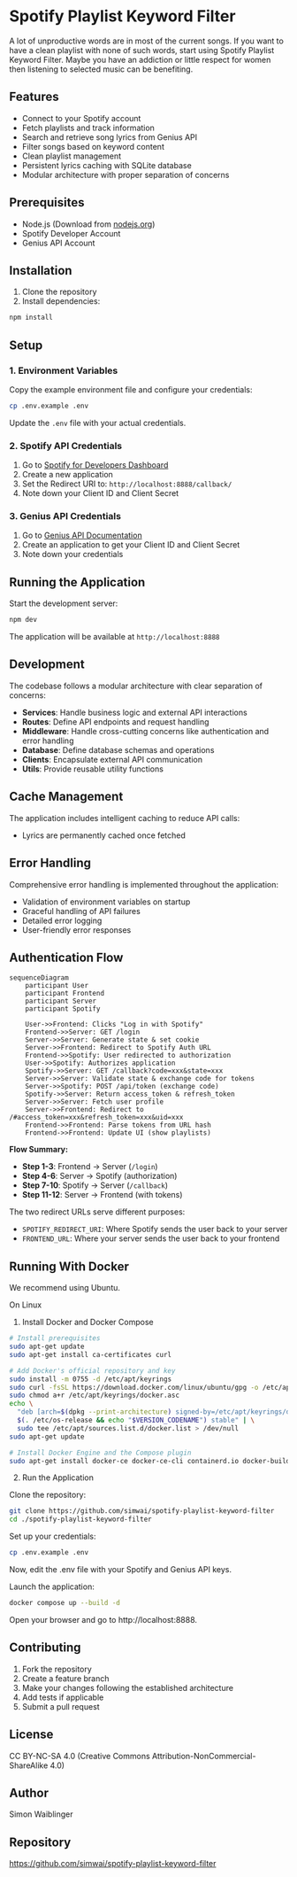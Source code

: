 # Spotify Playlist Keyword Filter

A lot of unproductive words are in most of the current songs. If you want to have a clean playlist with none of such words, start using Spotify Playlist Keyword Filter. Maybe you have an addiction or little respect for women then listening to selected music can be benefiting.

## Features

- Connect to your Spotify account
- Fetch playlists and track information
- Search and retrieve song lyrics from Genius API
- Filter songs based on keyword content
- Clean playlist management
- Persistent lyrics caching with SQLite database
- Modular architecture with proper separation of concerns

## Prerequisites

- Node.js (Download from [nodejs.org](https://nodejs.org/download/))
- Spotify Developer Account
- Genius API Account

## Installation

1. Clone the repository
2. Install dependencies:

```bash
npm install
```

## Setup

### 1. Environment Variables

Copy the example environment file and configure your credentials:

```bash
cp .env.example .env
```

Update the `.env` file with your actual credentials.

### 2. Spotify API Credentials

1. Go to [Spotify for Developers Dashboard](https://developer.spotify.com/dashboard)
2. Create a new application
3. Set the Redirect URI to: `http://localhost:8888/callback/`
4. Note down your Client ID and Client Secret

### 3. Genius API Credentials

1. Go to [Genius API Documentation](https://docs.genius.com/)
2. Create an application to get your Client ID and Client Secret
3. Note down your credentials

## Running the Application

Start the development server:

```bash
npm dev
```

The application will be available at `http://localhost:8888`

## Development

The codebase follows a modular architecture with clear separation of concerns:

- **Services**: Handle business logic and external API interactions
- **Routes**: Define API endpoints and request handling
- **Middleware**: Handle cross-cutting concerns like authentication and error handling
- **Database**: Define database schemas and operations
- **Clients**: Encapsulate external API communication
- **Utils**: Provide reusable utility functions

## Cache Management

The application includes intelligent caching to reduce API calls:

- Lyrics are permanently cached once fetched

## Error Handling

Comprehensive error handling is implemented throughout the application:

- Validation of environment variables on startup
- Graceful handling of API failures
- Detailed error logging
- User-friendly error responses

## Authentication Flow

```mermaid
sequenceDiagram
    participant User
    participant Frontend
    participant Server
    participant Spotify

    User->>Frontend: Clicks "Log in with Spotify"
    Frontend->>Server: GET /login
    Server->>Server: Generate state & set cookie
    Server->>Frontend: Redirect to Spotify Auth URL
    Frontend->>Spotify: User redirected to authorization
    User->>Spotify: Authorizes application
    Spotify->>Server: GET /callback?code=xxx&state=xxx
    Server->>Server: Validate state & exchange code for tokens
    Server->>Spotify: POST /api/token (exchange code)
    Spotify->>Server: Return access_token & refresh_token
    Server->>Server: Fetch user profile
    Server->>Frontend: Redirect to /#access_token=xxx&refresh_token=xxx&uid=xxx
    Frontend->>Frontend: Parse tokens from URL hash
    Frontend->>Frontend: Update UI (show playlists)
```

**Flow Summary:**

- **Step 1-3**: Frontend → Server (`/login`)
- **Step 4-6**: Server → Spotify (authorization)
- **Step 7-10**: Spotify → Server (`/callback`)
- **Step 11-12**: Server → Frontend (with tokens)

The two redirect URLs serve different purposes:

- `SPOTIFY_REDIRECT_URI`: Where Spotify sends the user back to your server
- `FRONTEND_URL`: Where your server sends the user back to your frontend


## Running With Docker

We recommend using Ubuntu.

On Linux

1. Install Docker and Docker Compose

```bash
# Install prerequisites
sudo apt-get update
sudo apt-get install ca-certificates curl

# Add Docker's official repository and key
sudo install -m 0755 -d /etc/apt/keyrings
sudo curl -fsSL https://download.docker.com/linux/ubuntu/gpg -o /etc/apt/keyrings/docker.asc
sudo chmod a+r /etc/apt/keyrings/docker.asc
echo \
  "deb [arch=$(dpkg --print-architecture) signed-by=/etc/apt/keyrings/docker.asc] https://download.docker.com/linux/ubuntu \
  $(. /etc/os-release && echo "$VERSION_CODENAME") stable" | \
  sudo tee /etc/apt/sources.list.d/docker.list > /dev/null
sudo apt-get update

# Install Docker Engine and the Compose plugin
sudo apt-get install docker-ce docker-ce-cli containerd.io docker-buildx-plugin docker-compose-plugin
```

2. Run the Application

Clone the repository:

``` bash
git clone https://github.com/simwai/spotify-playlist-keyword-filter
cd ./spotify-playlist-keyword-filter 
```

Set up your credentials:

```bash
cp .env.example .env
```

Now, edit the .env file with your Spotify and Genius API keys.

Launch the application:

```bash
docker compose up --build -d
```

Open your browser and go to http://localhost:8888.

## Contributing

1. Fork the repository
2. Create a feature branch
3. Make your changes following the established architecture
4. Add tests if applicable
5. Submit a pull request

## License

CC BY-NC-SA 4.0 (Creative Commons Attribution-NonCommercial-ShareAlike 4.0)

## Author

Simon Waiblinger

## Repository

<https://github.com/simwai/spotify-playlist-keyword-filter>

